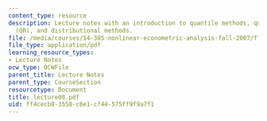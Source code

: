 ```yaml
---
content_type: resource
description: Lecture notes with an introduction to quantile methods, quantile regression
  (QR), and distributional methods.
file: /media/courses/14-385-nonlinear-econometric-analysis-fall-2007/ff4cecb83558c6e1cf44575ff9f9a7f1_lecture08.pdf
file_type: application/pdf
learning_resource_types:
- Lecture Notes
ocw_type: OCWFile
parent_title: Lecture Notes
parent_type: CourseSection
resourcetype: Document
title: lecture08.pdf
uid: ff4cecb8-3558-c6e1-cf44-575ff9f9a7f1
---
```

